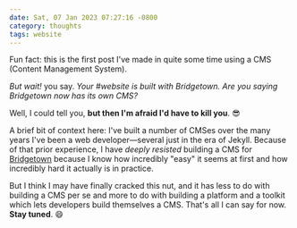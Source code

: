 ```yaml
---
date: Sat, 07 Jan 2023 07:27:16 -0800
category: thoughts
tags: website
---
```


Fun fact: this is the first post I've made in quite some time using a CMS (Content Management System).

_But wait!_ you say. _Your #website is built with Bridgetown. Are you saying Bridgetown now has its own CMS?_

Well, I could tell you, **but then I'm afraid I'd have to kill you**. 😎

A brief bit of context here: I've built a number of CMSes over the many years I've been a web developer—several just in the era of Jekyll. Because of that prior experience, I have _deeply resisted_ building a CMS for [Bridgetown](https://www.bridgetownrb.com) because I know how incredibly "easy" it seems at first and how incredibly hard it actually is in practice.

But I think I may have finally cracked this nut, and it has less to do with building a CMS per se and more to do with building a platform and a toolkit which lets developers build themselves a CMS. That's all I can say for now. **Stay tuned**. 😄